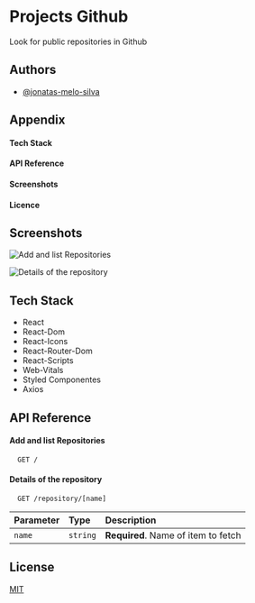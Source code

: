 # Projects Github

Look for public repositories in Github

## Authors

- [@jonatas-melo-silva](https://github.com/jonatas-melo-silva)

## Appendix

#### Tech Stack

#### API Reference

#### Screenshots

#### Licence

## Screenshots

![Add and list Repositories](https://via.placeholder.com/468x300?text=App+Screenshot+Here)

![Details of the repository](https://via.placeholder.com/468x300?text=App+Screenshot+Here)

## Tech Stack

- React
- React-Dom
- React-Icons
- React-Router-Dom
- React-Scripts
- Web-Vitals
- Styled Componentes
- Axios

## API Reference

#### Add and list Repositories

```http
  GET /
```

#### Details of the repository

```http
  GET /repository/[name]
```

| Parameter | Type     | Description                         |
| :-------- | :------- | :---------------------------------- |
| `name`    | `string` | **Required**. Name of item to fetch |

## License

[MIT](https://choosealicense.com/licenses/mit/)
